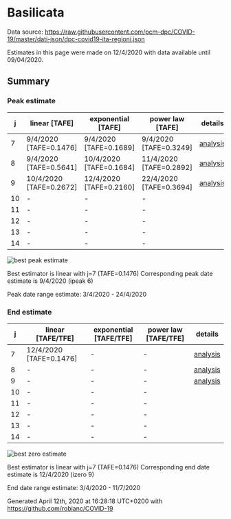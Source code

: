 # Basilicata


Data source: https://raw.githubusercontent.com/pcm-dpc/COVID-19/master/dati-json/dpc-covid19-ita-regioni.json

Estimates in this page were made on 12/4/2020 with data available until 09/04/2020.


## Summary 

### Peak estimate 
|j|linear [TAFE]|exponential [TAFE]|power law [TAFE]|details|
|---|----|-----------|---------|-------|
|7|9/4/2020 [TAFE=0.1476]|9/4/2020 [TAFE=0.1689]|9/4/2020 [TAFE=0.3249]|[analysis](COVID-19_basilicata_j7_2020-04-09.md)|
|8|9/4/2020 [TAFE=0.5641]|10/4/2020 [TAFE=0.1684]|11/4/2020 [TAFE=0.2892]|[analysis](COVID-19_basilicata_j8_2020-04-09.md)|
|9|10/4/2020 [TAFE=0.2672]|12/4/2020 [TAFE=0.2160]|22/4/2020 [TAFE=0.3694]|[analysis](COVID-19_basilicata_j9_2020-04-09.md)|
|10|-|-|-||
|11|-|-|-||
|12|-|-|-||
|13|-|-|-||
|14|-|-|-||

![best peak estimate](COVID-19_basilicata_j7_2020-04-09.png)

Best estimator is linear with j=7 (TAFE=0.1476)
Corresponding peak date estimate is 9/4/2020 (ipeak 6)


Peak date range estimate: 3/4/2020 - 24/4/2020

### End estimate 
|j|linear [TAFE/TFE]|exponential [TAFE/TFE]|power law [TAFE/TFE]|details|
|---|----|-----------|---------|-------|
|7|12/4/2020 [TAFE=0.1476]|-|-|[analysis](COVID-19_basilicata_j7_2020-04-09.md)|
|8|-|-|-|[analysis](COVID-19_basilicata_j8_2020-04-09.md)|
|9|-|-|-|[analysis](COVID-19_basilicata_j9_2020-04-09.md)|
|10|-|-|-||
|11|-|-|-||
|12|-|-|-||
|13|-|-|-||
|14|-|-|-||

![best zero estimate](COVID-19_basilicata_j7_2020-04-09.png)

Best estimator is linear with j=7 (TAFE=0.1476)
Corresponding end date estimate is 12/4/2020 (izero 9)


End date range estimate: 3/4/2020 - 11/7/2020

Generated April 12th, 2020 at 16:28:18 UTC+0200 with https://github.com/robianc/COVID-19
